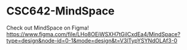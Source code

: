 # CSC642-MindSpace

Check out MindSpace on Figma! 
https://www.figma.com/file/LHo8OEiWSXH7tGilCxdEa4/MindSpace?type=design&node-id=0-1&mode=design&t=V3lTypYSYNdOLAf3-0
